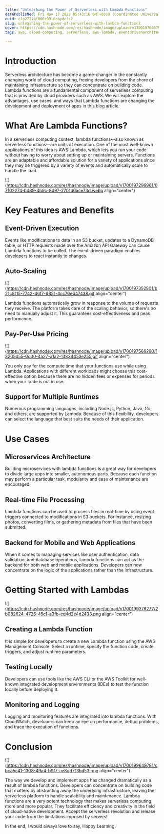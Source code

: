 ```yaml
---
title: "Unleashing the Power of Serverless with Lambda Functions"
datePublished: Fri Nov 17 2023 05:43:16 GMT+0000 (Coordinated Universal Time)
cuid: clp2727af000r09l6eaydcts2
slug: unleashing-the-power-of-serverless-with-lambda-functions
cover: https://cdn.hashnode.com/res/hashnode/image/upload/v1700197065791/1a74094d-fd15-4bae-93b6-9307662e83aa.jpeg
tags: aws, cloud-computing, serverless, aws-lambda, eventdrivenarchitecture

---
```


# Introduction

Serverless architecture has become a game-changer in the constantly changing world of cloud computing, freeing developers from the chore of maintaining infrastructure so they can concentrate on building code. Lambda functions are a fundamental component of serverless computing that is provided by cloud providers such as AWS. We will explore the advantages, use cases, and ways that Lambda functions are changing the development and deployment of apps in this blog article.

# **What Are Lambda Functions?**

In a serverless computing context, lambda functions—also known as serverless functions—are units of execution. One of the most well-known applications of this idea is AWS Lambda, which lets you run your code without having to worry about setting up or maintaining servers. Functions are an adaptable and affordable solution for a variety of applications since they may be triggered by a variety of events and automatically scale to handle the load.

![](https://cdn.hashnode.com/res/hashnode/image/upload/v1700197296961/07102274-bd89-4b9c-8d97-270160ace73d.webp align="center")

# **Key Features and Benefits**

## Event-Driven Execution

Events like modifications to data in an S3 bucket, updates to a DynamoDB table, or HTTP requests made over the Amazon API Gateway can cause Lambda functions to be called. The event-driven paradigm enables developers to react instantly to changes.

## Auto-Scaling

![](https://cdn.hashnode.com/res/hashnode/image/upload/v1700197352901/b21c8115-7742-46f7-9851-4cc70e647438.gif align="center")

Lambda functions automatically grow in response to the volume of requests they receive. The platform takes care of the scaling behavior, so there's no need to manually adjust it. This guarantees cost-effectiveness and peak performance.

## Pay-Per-Use Pricing

![](https://cdn.hashnode.com/res/hashnode/image/upload/v1700197566290/13205d55-0d30-4a27-a1a2-13834453e255.gif align="center")

You only pay for the compute time that your functions use while using Lambda. Applications with different workloads might choose this cost-effective option because there are no hidden fees or expenses for periods when your code is not in use.

## Support for Multiple Runtimes

Numerous programming languages, including Node.js, Python, Java, Go, and others, are supported by Lambda. Because of this flexibility, developers can select the language that best suits the needs of their application.

# Use Cases

## Microservices Architecture

Building microservices with lambda functions is a great way for developers to divide large apps into smaller, autonomous parts. Because each function may perform a particular task, modularity and ease of maintenance are encouraged.

## Real-time File Processing

Lambda functions can be used to process files in real-time by using event triggers connected to modifications in S3 buckets. For instance, resizing photos, converting films, or gathering metadata from files that have been submitted.

## Backend for Mobile and Web Applications

When it comes to managing services like user authentication, data validation, and database operations, lambda functions can act as the backend for both web and mobile applications. Developers can now concentrate on the logic of the applications rather than the infrastructure.

# **Getting Started with Lambdas**

![](https://cdn.hashnode.com/res/hashnode/image/upload/v1700199376277/2b082624-4726-45c1-a3fb-cd4d2e4d2433.png align="center")

## Creating a Lambda Function

It is simple for developers to create a new Lambda function using the AWS Management Console. Select a runtime, specify the function code, create triggers, and adjust runtime parameters.

## Testing Locally

Developers can use tools like the AWS CLI or the AWS Toolkit for well-known integrated development environments (IDEs) to test the function locally before deploying it.

## Monitoring and Logging

Logging and monitoring features are integrated into lambda functions. With CloudWatch, developers can keep an eye on performance, debug problems, and trace the execution of functions.

# Conclusion

![](https://cdn.hashnode.com/res/hashnode/image/upload/v1700199649781/cbca5c41-1308-49a4-b9f7-ae8dd713bd53.png align="center")

The way we develop and implement apps has changed dramatically as a result of lambda functions. Developers can concentrate on building code that matters by abstracting away the underlying infrastructure, leaving the serverless platform to handle scalability and maintenance. Lambda functions are a very potent technology that makes serverless computing more and more popular. They facilitate efficiency and creativity in the field of cloud-native development. Accept the serverless revolution and release your code from the limitations imposed by servers!

In the end, I would always love to say, Happy Learning!